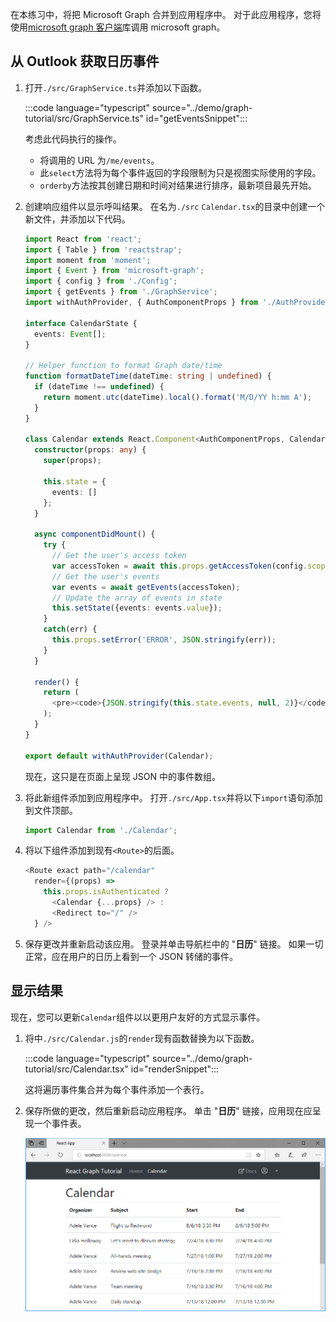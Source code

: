 <!-- markdownlint-disable MD002 MD041 -->

在本练习中，将把 Microsoft Graph 合并到应用程序中。 对于此应用程序，您将使用[microsoft graph 客户端](https://github.com/microsoftgraph/msgraph-sdk-javascript)库调用 microsoft graph。

## <a name="get-calendar-events-from-outlook"></a>从 Outlook 获取日历事件

1. 打开`./src/GraphService.ts`并添加以下函数。

    :::code language="typescript" source="../demo/graph-tutorial/src/GraphService.ts" id="getEventsSnippet":::

    考虑此代码执行的操作。

    - 将调用的 URL 为`/me/events`。
    - 此`select`方法将为每个事件返回的字段限制为只是视图实际使用的字段。
    - `orderby`方法按其创建日期和时间对结果进行排序，最新项目最先开始。

1. 创建响应组件以显示呼叫结果。 在名为`./src` `Calendar.tsx`的目录中创建一个新文件，并添加以下代码。

    ```typescript
    import React from 'react';
    import { Table } from 'reactstrap';
    import moment from 'moment';
    import { Event } from 'microsoft-graph';
    import { config } from './Config';
    import { getEvents } from './GraphService';
    import withAuthProvider, { AuthComponentProps } from './AuthProvider';

    interface CalendarState {
      events: Event[];
    }

    // Helper function to format Graph date/time
    function formatDateTime(dateTime: string | undefined) {
      if (dateTime !== undefined) {
        return moment.utc(dateTime).local().format('M/D/YY h:mm A');
      }
    }

    class Calendar extends React.Component<AuthComponentProps, CalendarState> {
      constructor(props: any) {
        super(props);

        this.state = {
          events: []
        };
      }

      async componentDidMount() {
        try {
          // Get the user's access token
          var accessToken = await this.props.getAccessToken(config.scopes);
          // Get the user's events
          var events = await getEvents(accessToken);
          // Update the array of events in state
          this.setState({events: events.value});
        }
        catch(err) {
          this.props.setError('ERROR', JSON.stringify(err));
        }
      }

      render() {
        return (
          <pre><code>{JSON.stringify(this.state.events, null, 2)}</code></pre>
        );
      }
    }

    export default withAuthProvider(Calendar);
    ```

    现在，这只是在页面上呈现 JSON 中的事件数组。

1. 将此新组件添加到应用程序中。 打开`./src/App.tsx`并将以下`import`语句添加到文件顶部。

    ```typescript
    import Calendar from './Calendar';
    ```

1. 将以下组件添加到现有`<Route>`的后面。

    ```typescript
    <Route exact path="/calendar"
      render={(props) =>
        this.props.isAuthenticated ?
          <Calendar {...props} /> :
          <Redirect to="/" />
      } />
    ```

1. 保存更改并重新启动该应用。 登录并单击导航栏中的 "**日历**" 链接。 如果一切正常，应在用户的日历上看到一个 JSON 转储的事件。

## <a name="display-the-results"></a>显示结果

现在，您可以更新`Calendar`组件以以更用户友好的方式显示事件。

1. 将中`./src/Calendar.js`的`render`现有函数替换为以下函数。

    :::code language="typescript" source="../demo/graph-tutorial/src/Calendar.tsx" id="renderSnippet":::

    这将遍历事件集合并为每个事件添加一个表行。

1. 保存所做的更改，然后重新启动应用程序。 单击 "**日历**" 链接，应用现在应呈现一个事件表。

    ![事件表的屏幕截图](./images/add-msgraph-01.png)
